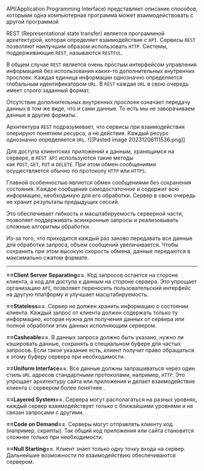 API(Application Programming Interface) представляет описание способов, которыми  одна компьютерная программа может взаимодействовать с другой программой

REST (Representational state transfer) является программной архитектурой, которая определяет взаимодействие с `API`. Сервисы `REST` позволяют наилучшим образом использовать `HTTP`. Системы, поддерживающие `REST`, называются `RESTFUL`.

В общем случае `REST` является очень простым интерфейсом управления информацией без использования каких-то дополнительных внутренних прослоек. Каждая единица информации однозначно определяется глобальным идентификатором `URL`.
В `REST` каждая `URL` в свою очередь имеет строго заданный формат.

Отсутствие дополнительных внутренних прослоек означает передачу данных в том же виде, что и сами данные. То есть мы не заворачиваем данные в другие форматы.

Архитектура `REST` подразумевает, что сервисы при взаимодействии оперируют понятием ресурса, а не действия. Каждый ресурс однозначно определяется `URL`.
![[Pasted image 20231206111536.png]]

Для доступа клиентских приложений к данным, хранящимся на сервере, в `REST API` используются такие методы как `POST`, `GET`, `PUT` и `DELETE`. При этом обмен сообщениями осуществляется обычно по протоколу `HTTP` или `HTTPS`.

Главной особенностью является обмен сообщениями без сохранения состояния. Каждое сообщение самодостаточное и содержит всю информацию, необходимую
для его обработки. Сервер в свою очередь не хранит результаты предыдущих сессий.

Это обеспечивает гибкость и масштабируемость серверной части, позволяет поддерживать асинхронные запросы и реализовывать сложные алгоритмы обработки.

Из-за того, что приходится каждый раз заново передавать все данные для обработки запроса, объем сообщений увеличивается. Чтобы сохранить при этом высокую скорость обмена, данные передаются в максимально сжатом формате.

---

**==Client Server Separating==**. Код запросов остается на стороне клиента, а код для доступа к данным на стороне сервера. Это упрощает организацию `API`, позволяет переносить пользовательский интерфейс на другую платформу и улучшает масштабируемость.

**==Stateless==**. Сервер не должен хранить информацию о состоянии клиента. Каждый запрос от клиента должен содержать только ту информацию, которая нужна для получения данных от сервера или полной обработки этих данных исполняющим сервером.

**==Casheable==**. В данных запроса должно быть указано, нужно ли кэшировать данные, сохранять в специальном буфере для частых запросов. Если такое указание есть,
клиент получит право обращаться к этому буферу сервера при необходимости.

**==Uniform Interface==**. Все данные должны запрашиваться через один стиль `URL` адресов стандартными протоколами, например, `HTTP`. Это упрощает архитектуру сайта или приложения и делает взаимодействие клиента с сервером более понятнее .

**==Layered System==**. Сервера могут располагаться на разных уровнях, каждый сервер взаимодействует только с ближайшими уровнями и не связан запросами с другими.

**==Code on Demand==**. Серверы могут отправлять клиенту код (например, скрипты). Так общий код приложения или сайта становится сложнее только при необходимости.

**==Null Starting==**. Клиент знает только одну точку входа на сервер. Дальнейшие возможности по взаимодействию обеспечиваются сервером.
